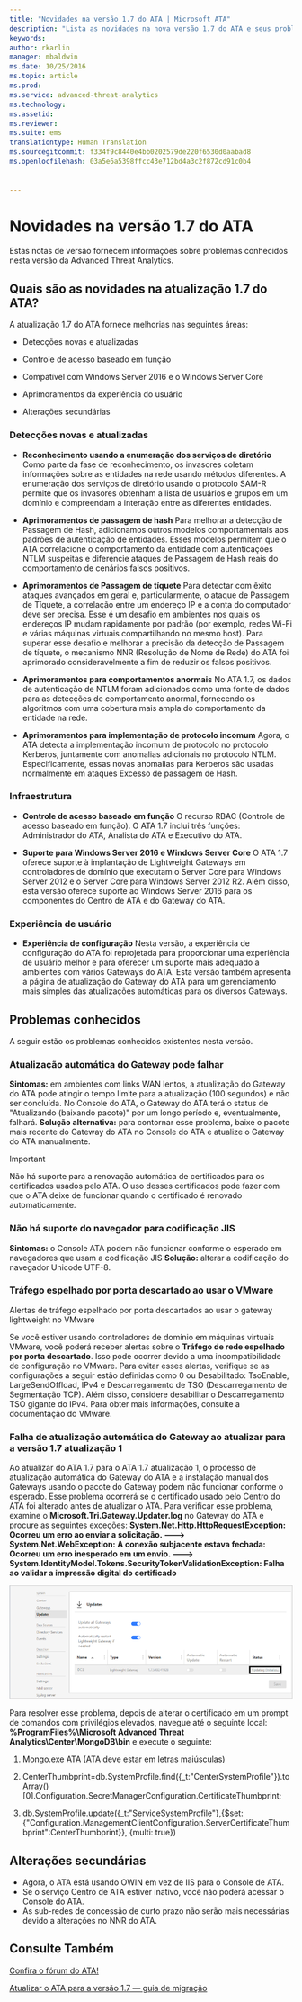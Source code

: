 ```yaml
---
title: "Novidades na versão 1.7 do ATA | Microsoft ATA"
description: "Lista as novidades na nova versão 1.7 do ATA e seus problemas conhecidos"
keywords: 
author: rkarlin
manager: mbaldwin
ms.date: 10/25/2016
ms.topic: article
ms.prod: 
ms.service: advanced-threat-analytics
ms.technology: 
ms.assetid: 
ms.reviewer: 
ms.suite: ems
translationtype: Human Translation
ms.sourcegitcommit: f334f9c8440e4bb0202579de220f6530d0aabad8
ms.openlocfilehash: 03a5e6a5398ffcc43e712bd4a3c2f872cd91c0b4


---
```


# <a name="whats-new-in-ata-version-17"></a>Novidades na versão 1.7 do ATA
Estas notas de versão fornecem informações sobre problemas conhecidos nesta versão da Advanced Threat Analytics.

## <a name="whats-new-in-the-ata-17-update"></a>Quais são as novidades na atualização 1.7 do ATA?
A atualização 1.7 do ATA fornece melhorias nas seguintes áreas:

-   Detecções novas e atualizadas

-   Controle de acesso baseado em função

-   Compatível com Windows Server 2016 e o Windows Server Core

-   Aprimoramentos da experiência do usuário

-   Alterações secundárias


### <a name="new-updated-detections"></a>Detecções novas e atualizadas


- **Reconhecimento usando a enumeração dos serviços de diretório** Como parte da fase de reconhecimento, os invasores coletam informações sobre as entidades na rede usando métodos diferentes. A enumeração dos serviços de diretório usando o protocolo SAM-R permite que os invasores obtenham a lista de usuários e grupos em um domínio e compreendam a interação entre as diferentes entidades. 

- **Aprimoramentos de passagem de hash** Para melhorar a detecção de Passagem de Hash, adicionamos outros modelos comportamentais aos padrões de autenticação de entidades. Esses modelos permitem que o ATA correlacione o comportamento da entidade com autenticações NTLM suspeitas e diferencie ataques de Passagem de Hash reais do comportamento de cenários falsos positivos.

- **Aprimoramentos de Passagem de tíquete** Para detectar com êxito ataques avançados em geral e, particularmente, o ataque de Passagem de Tíquete, a correlação entre um endereço IP e a conta do computador deve ser precisa. Esse é um desafio em ambientes nos quais os endereços IP mudam rapidamente por padrão (por exemplo, redes Wi-Fi e várias máquinas virtuais compartilhando no mesmo host). Para superar esse desafio e melhorar a precisão da detecção de Passagem de tíquete, o mecanismo NNR (Resolução de Nome de Rede) do ATA foi aprimorado consideravelmente a fim de reduzir os falsos positivos.

- **Aprimoramentos para comportamentos anormais** No ATA 1.7, os dados de autenticação de NTLM foram adicionados como uma fonte de dados para as detecções de comportamento anormal, fornecendo os algoritmos com uma cobertura mais ampla do comportamento da entidade na rede. 

- **Aprimoramentos para implementação de protocolo incomum** Agora, o ATA detecta a implementação incomum de protocolo no protocolo Kerberos, juntamente com anomalias adicionais no protocolo NTLM. Especificamente, essas novas anomalias para Kerberos são usadas normalmente em ataques Excesso de passagem de Hash.


### <a name="infrastructure"></a>Infraestrutura

- **Controle de acesso baseado em função** O recurso RBAC (Controle de acesso baseado em função). O ATA 1.7 inclui três funções: Administrador do ATA, Analista do ATA e Executivo do ATA.

- **Suporte para Windows Server 2016 e Windows Server Core** O ATA 1.7 oferece suporte à implantação de Lightweight Gateways em controladores de domínio que executam o Server Core para Windows Server 2012 e o Server Core para Windows Server 2012 R2. Além disso, esta versão oferece suporte ao Windows Server 2016 para os componentes do Centro de ATA e do Gateway do ATA.

### <a name="user-experience"></a>Experiência de usuário
- **Experiência de configuração** Nesta versão, a experiência de configuração do ATA foi reprojetada para proporcionar uma experiência de usuário melhor e para oferecer um suporte mais adequado a ambientes com vários Gateways do ATA. Esta versão também apresenta a página de atualização do Gateway do ATA para um gerenciamento mais simples das atualizações automáticas para os diversos Gateways.

## <a name="known-issues"></a>Problemas conhecidos
A seguir estão os problemas conhecidos existentes nesta versão.

### <a name="gateway-automatic-update-may-fail"></a>Atualização automática do Gateway pode falhar
**Sintomas:** em ambientes com links WAN lentos, a atualização do Gateway do ATA pode atingir o tempo limite para a atualização (100 segundos) e não ser concluída.
No Console do ATA, o Gateway do ATA terá o status de "Atualizando (baixando pacote)" por um longo período e, eventualmente, falhará.
**Solução alternativa:** para contornar esse problema, baixe o pacote mais recente do Gateway do ATA no Console do ATA e atualize o Gateway do ATA manualmente.

 > [!IMPORTANT]
 Não há suporte para a renovação automática de certificados para os certificados usados pelo ATA. O uso desses certificados pode fazer com que o ATA deixe de funcionar quando o certificado é renovado automaticamente. 

### <a name="no-browser-support-for-jis-encoding"></a>Não há suporte do navegador para codificação JIS
**Sintomas:** o Console ATA podem não funcionar conforme o esperado em navegadores que usam a codificação JIS **Solução:** alterar a codificação do navegador Unicode UTF-8.
 
### <a name="dropped-port-mirror-traffic-when-using-vmware"></a>Tráfego espelhado por porta descartado ao usar o VMware

Alertas de tráfego espelhado por porta descartados ao usar o gateway lightweight no VMware

Se você estiver usando controladores de domínio em máquinas virtuais VMware, você poderá receber alertas sobre o **Tráfego de rede espelhado por porta descartado**. Isso pode ocorrer devido a uma incompatibilidade de configuração no VMware. Para evitar esses alertas, verifique se as configurações a seguir estão definidas como 0 ou Desabilitado: TsoEnable, LargeSendOffload, IPv4 e Descarregamento de TSO (Descarregamento de Segmentação TCP). Além disso, considere desabilitar o Descarregamento TSO gigante do IPv4. Para obter mais informações, consulte a documentação do VMware.

### <a name="automatic-gateway-update-fail-when-updating-to-17-update-1"></a>Falha de atualização automática do Gateway ao atualizar para a versão 1.7 atualização 1

Ao atualizar do ATA 1.7 para o ATA 1.7 atualização 1, o processo de atualização automática do Gateway do ATA e a instalação manual dos Gateways usando o pacote do Gateway podem não funcionar conforme o esperado.
Esse problema ocorrerá se o certificado usado pelo Centro do ATA foi alterado antes de atualizar o ATA.
Para verificar esse problema, examine o **Microsoft.Tri.Gateway.Updater.log** no Gateway do ATA e procure as seguintes exceções: **System.Net.Http.HttpRequestException: Ocorreu um erro ao enviar a solicitação. ---> System.Net.WebException: A conexão subjacente estava fechada: Ocorreu um erro inesperado em um envio. ---> System.IdentityModel.Tokens.SecurityTokenValidationException: Falha ao validar a impressão digital do certificado**

![Bug de gateway da atualização do ATA](media/17update_gatewaybug.png)

Para resolver esse problema, depois de alterar o certificado em um prompt de comandos com privilégios elevados, navegue até o seguinte local: **%ProgramFiles%\Microsoft Advanced Threat Analytics\Center\MongoDB\bin** e execute o seguinte:

1. Mongo.exe ATA (ATA deve estar em letras maiúsculas) 

2. CenterThumbprint=db.SystemProfile.find({_t:"CenterSystemProfile"}).toArray()[0].Configuration.SecretManagerConfiguration.CertificateThumbprint;

3. db.SystemProfile.update({_t:"ServiceSystemProfile"},{$set:{"Configuration.ManagementClientConfiguration.ServerCertificateThumbprint":CenterThumbprint}}, {multi: true})


## <a name="minor-changes"></a>Alterações secundárias

- Agora, o ATA está usando OWIN em vez de IIS para o Console de ATA.
- Se o serviço Centro de ATA estiver inativo, você não poderá acessar o Console do ATA.
- As sub-redes de concessão de curto prazo não serão mais necessárias devido a alterações no NNR do ATA.

## <a name="see-also"></a>Consulte Também
[Confira o fórum do ATA!](https://social.technet.microsoft.com/Forums/security/home?forum=mata)

[Atualizar o ATA para a versão 1.7 — guia de migração](ata-update-1.7-migration-guide.md)




<!--HONumber=Oct16_HO5-->


